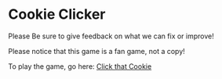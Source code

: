 # Cookie Clicker
Please Be sure to give feedback on what we can fix or improve!

Please notice that this game is a fan game, not a copy!

To play the game, go here: [Click that Cookie](https://griphcode.github.io/Clickthatcookie/)
